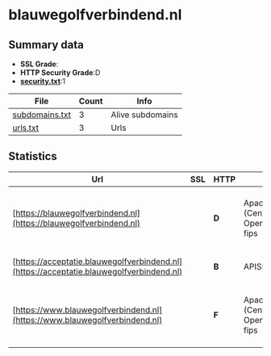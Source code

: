 

# blauwegolfverbindend.nl
## Summary data


 - **SSL Grade**:
 - **HTTP Security Grade**:D
 - **[security.txt](https://www.digitaleoverheid.nl/nieuws/standaard-security-txt-nu-verplicht-voor-overheid/)**:1


| File       | Count | Info |
|------------|-------|------|
|[subdomains.txt](/data/blauwegolfverbindend.nl/subdomains.txt)|3|Alive subdomains|
|[urls.txt](/data/blauwegolfverbindend.nl/urls.txt)|3|Urls|


## Statistics


| Url | SSL | HTTP | Server | Cookie | HSTS | CORS | CTO | CSP | XFO | XXP | RP |FP| Tech |Title |
|--------|-------|-------|------|------|------|------|------|------|------|------|------|------|------|------|
|[https://blauwegolfverbindend.nl](https://blauwegolfverbindend.nl)| | **D**|Apache/2.4.6 (CentOS) OpenSSL/1.0.2k-fips|:o: |:white_check_mark: | | | | :white_check_mark: | | :white_check_mark: | |Apache HTTP Server:2.4.6 CentOS HSTS Java OpenSSL:1.0.2k YouTube|Blauwe Golf, Ver...|
|[https://acceptatie.blauwegolfverbindend.nl](https://acceptatie.blauwegolfverbindend.nl)| | **B**|APISIX/2.15.3| |:white_check_mark: | | | | :white_check_mark: | | :white_check_mark: | |Apache APISIX:2.15.3 HSTS||
|[https://www.blauwegolfverbindend.nl](https://www.blauwegolfverbindend.nl)| | **F**|Apache/2.4.6 (CentOS) OpenSSL/1.0.2k-fips| | | | | | | | :white_check_mark: | |Apache HTTP Server:2.4.6 CentOS HSTS Java OpenSSL:1.0.2k YouTube|Blauwe Golf, Ver...|


